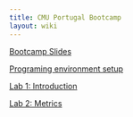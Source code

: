 ```yaml
---
title: CMU Portugal Bootcamp
layout: wiki
---
```


[Bootcamp Slides](/assets/files/CMU_Bootcamp/slides.pdf)

[Programing environment setup](/wiki/lab_setup.md)

[Lab 1: Introduction](/assets/files/CMU_Bootcamp/Intro.ipynb)

[Lab 2: Metrics](/assets/files/CMU_Bootcamp/Metrics.ipynb)
